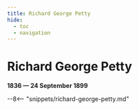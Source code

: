 ```yaml
---
title: Richard George Petty 
hide:
  - toc
  - navigation 
---
```


# Richard George Petty 

**1836 — 24 September 1899**

--8<-- "snippets/richard-george-petty.md"